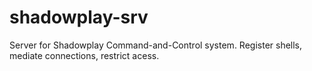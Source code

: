 # shadowplay-srv
Server for Shadowplay Command-and-Control system. Register shells, mediate connections, restrict acess.
